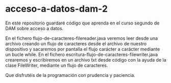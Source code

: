 # acceso-a-datos-dam-2
En este repositorio guardaré código que aprenda en el curso segundo de DAM sobre acceso a datos.

En el fichero flujo-de-caracteres-filereader.java veremos leer desde una archivo creando un flujo de caracteres desde el archivo de nuestro dispositivo y sacaremos por pantalla el flujo carácter a carácter mediante un bucle while.
En el fichero escritura-flujo-de-caracteres-filewriter.java crearemos y escribiremos en un archivo txt desde código con la ayuda de la clase FileWriter, mediante un flujo de caracteres.

Que disfrutéis de la programación con prudencia y paciencia.
